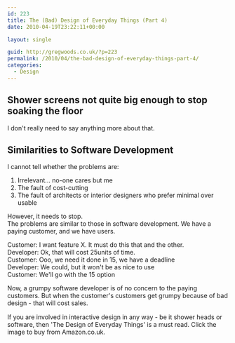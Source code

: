 ```yaml
---
id: 223
title: The (Bad) Design of Everyday Things (Part 4)
date: 2010-04-19T23:22:11+00:00

layout: single

guid: http://gregwoods.co.uk/?p=223
permalink: /2010/04/the-bad-design-of-everyday-things-part-4/
categories:
  - Design
---
```

## Shower screens not quite big enough to stop soaking the floor
I don't really need to say anything more about that.

## Similarities to Software Development
I cannot tell whether the problems are:

  1. Irrelevant... no-one cares but me
  1. The fault of cost-cutting
  1. The fault of architects or interior designers who prefer minimal over usable

However, it needs to stop.  
The problems are similar to those in software development. We have a paying customer, and we have users.

Customer: I want feature X. It must do this that and the other.  
Developer: Ok, that will cost 25units of time.  
Customer: Ooo, we need it done in 15, we have a deadline  
Developer: We could, but it won't be as nice to use  
Customer: We'll go with the 15 option

Now, a grumpy software developer is of no concern to the paying customers. But when the customer's customers get grumpy because of bad design - that will cost sales.

<a style="float: left; padding-right: 1.0em;" href="http://www.amazon.co.uk/gp/product/0465067107?ie=UTF8&tag=thscagrtoyo-21&linkCode=as2&camp=1634&creative=19450&creativeASIN=0465067107"><img src="{{ site.url }}{{ site.baseurl }}/assets/2010/04/41qlmVH9jPL._SL160_.jpg" alt="" border="0" /></a><img style="border: none !important; margin: 0px !important;" src="http://www.assoc-amazon.co.uk/e/ir?t=thscagrtoyo-21&l=as2&o=2&a=0465067107" alt="" width="1" height="1" border="0" />  
If you are involved in interactive design in any way - be it shower heads or software, then 'The Design of Everyday Things' is a must read. Click the image to buy from Amazon.co.uk.